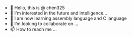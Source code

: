 - 👋 Hello, this is @ chen325
- 👀 I'm interested in the future and intelligence...
- 🌱 I am now learning assembly language and C language
- 💞️ I’m looking to collaborate on ...
- 📫 How to reach me ...

<!---
chen325/chen325 is a ✨ special ✨ repository because its `README.md` (this file) appears on your GitHub profile.
You can click the Preview link to take a look at your changes.
--->

